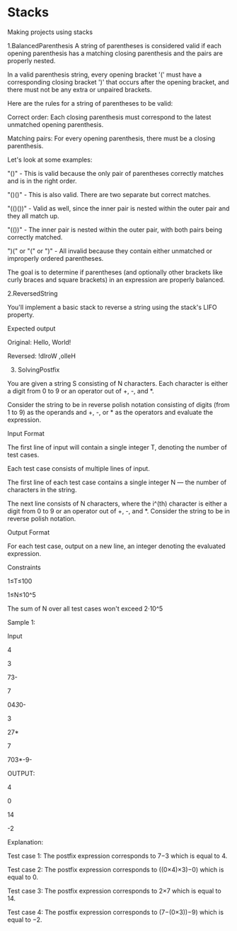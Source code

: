 # Stacks

Making projects using stacks

1.BalancedParenthesis
A string of parentheses is considered valid if each opening parenthesis has a matching closing parenthesis and the pairs are properly nested. 

In a valid parenthesis string, every opening bracket '(' must have a corresponding closing bracket ')' that occurs after the opening bracket, and there must not be any extra or unpaired brackets.

Here are the rules for a string of parentheses to be valid:

Correct order: Each closing parenthesis must correspond to the latest unmatched opening parenthesis.

Matching pairs: For every opening parenthesis, there must be a closing parenthesis.

Let's look at some examples:

"()" - This is valid because the only pair of parentheses correctly matches and is in the right order.

"()()" - This is also valid. There are two separate but correct matches.

"(()())" - Valid as well, since the inner pair is nested within the outer pair and they all match up.

"(())" - The inner pair is nested within the outer pair, with both pairs being correctly matched.

")(" or "(" or ")" - All invalid because they contain either unmatched or improperly ordered parentheses.

The goal is to determine if parentheses (and optionally other brackets like curly braces and square brackets) in an expression are properly balanced.


2.ReversedString

You'll implement a basic stack to reverse a string using the stack's LIFO property.

Expected output

Original: Hello, World!

Reversed: !dlroW ,olleH

3. SolvingPostfix

You are given a string S consisting of N characters. Each character is either a digit from 0 to 9 or an operator out of +, -, and *.

Consider the string to be in reverse polish notation consisting of digits (from 1 to 9) as the operands and +, -, or * as the operators and evaluate the expression.

Input Format

The first line of input will contain a single integer T, denoting the number of test cases.

Each test case consists of multiple lines of input.

The first line of each test case contains a single integer N — the number of characters in the string.

The next line consists of N characters, where the i^(th) character is either a digit from 0 to 9 or an operator out of +, -, and *. Consider the string to be in reverse polish notation.

Output Format

For each test case, output on a new line, an integer denoting the evaluated expression.

Constraints

1≤T≤100

1≤N≤10^5
 
The sum of N over all test cases won't exceed 2⋅10^5

Sample 1:

Input

4

3

73-

7

04*3*0-

3

27*

7

703*-9-

OUTPUT:

4

0

14

-2

Explanation:

Test case 1: The postfix expression corresponds to 7−3 which is equal to 4.

Test case 2: The postfix expression corresponds to ((0×4)×3)−0) which is equal to 0.

Test case 3: The postfix expression corresponds to 2×7 which is equal to 14.

Test case 4: The postfix expression corresponds to (7−(0×3))−9) which is equal to −2.
